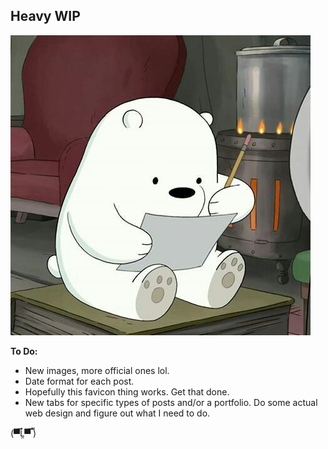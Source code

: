 ## Heavy WIP

![RIP Image :(](images/icebeardraw.jpg "He do be drawing doe")

__To Do:__

- New images, more official ones lol.
- Date format for each post.
- Hopefully this favicon thing works. Get that done.
- New tabs for specific types of posts and/or a portfolio. Do some actual web design and figure out what I need to do.

(▀̿Ĺ̯▀̿ ̿)
